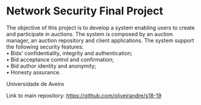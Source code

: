 # Network Security Final Project

The objective of this project is to develop a system enabling users to create
and participate in auctions. The system is composed by an auction manager,
an auction repository and client applications. The system support the following security features:  
• Bids’ confidentiality, integrity and authentication;  
• Bid acceptance control and confirmation;  
• Bid author identity and anonymity;  
• Honesty assurance.  
  
Universidade de Aveiro  
  
Link to main repository: https://github.com/oliveirandre/s18-19  

